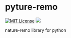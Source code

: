 # pyture-remo

[![MIT License](http://img.shields.io/badge/license-MIT-blue.svg?style=flat)](./LICENSE)
[![](https://github.com/suzutan/pyture-remo/workflows/Python%20package/badge.svg)](.github/workflows/python.yaml)


nature-remo library for python

